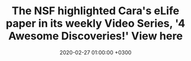 ---
layout: post
title: The NSF highlighted Cara's eLife paper in its weekly Video Series, '4 Awesome Discoveries!' View here
date: 2020-02-27 01:00:00 +0300
description: (optional)
img: bat_cell_model.png # Add image post (optional)
alt: Diagram of a bat cell infection model.
tags: [bats, zoonosis, COVID-19] # add tag
link: https://www.youtube.com/watch?v=y5_g_pjf0eE&feature=youtu.be
sitemap: false
---